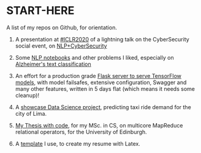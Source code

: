 # START-HERE

A list of my repos on Github, for orientation.

1. A presentation at [#ICLR2020](https://twitter.com/search?q=%23ICLR2020&src=typeahead_click) of a lightning talk on the CyberSecurity social event, on [NLP+CyberSecurity](https://github.com/petroslamb/NLP-CyberSecurity-Analytics)

2. Some [NLP notebooks](https://github.com/petroslamb/nlp-notebooks) and other problems I liked, especially on [Alzheimer's text classification](https://github.com/petroslamb/nlp-notebooks)

3. An effort for a production grade [Flask server to serve TensorFlow models](https://github.com/petroslamb/flask-ml-server), with model failsafes, extensive configuration, Swagger and many other features, written in 5 days flat (which means it needs some cleanup)!

4. A [showcase Data Science project](https://github.com/petroslamb/taxi-rides), predicting taxi ride demand for the city of Lima.

5. [My Thesis with code](https://github.com/petroslamb/Relational-Phoenix), for my MSc. in CS, on multicore MapReduce relational operators, for the University of Edinburgh.

6. A [template](https://github.com/petroslamb/My-Latex-Resume) I use, to create my resume with Latex.
